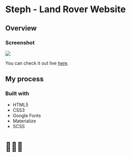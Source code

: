 # Steph - Land Rover Website

## Overview

### Screenshot

![](img/screenshot.png)

You can check it out live [here](https://xstephx.github.io/land-rover-website/).

## My process

### Built with

- HTML5
- CSS3
- Google Fonts
- Materialize
- SCSS


# 🚀🚀🚀